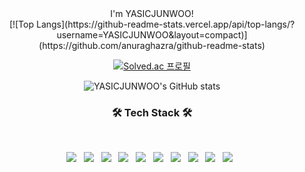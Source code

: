 
<div   align="center">I'm YASICJUNWOO!</div>
<body >
  </div>
  
  <div align="center">
[![Top Langs](https://github-readme-stats.vercel.app/api/top-langs/?username=YASICJUNWOO&layout=compact)](https://github.com/anuraghazra/github-readme-stats)


</div>
  
<div align="center">

[![Solved.ac
프로필](http://mazassumnida.wtf/api/v2/generate_badge?boj=joonoo3)](https://solved.ac/joonoo3)
 
</div>



<div align="center">

  ![YASICJUNWOO's GitHub stats](https://github-readme-stats.vercel.app/api?username=YASICJUNWOO&show_icons=true&theme=radical)

</div>
  
<h3 align="center"><b>🛠 Tech Stack 🛠</b></h3>
</br>
<p align="center">
<img src="https://img.shields.io/badge/c++-00599C?style=flat-square&logo=c%2B%2B&logoColor=white"/></a> &nbsp
<img src="https://img.shields.io/badge/JavaScript-F7DF1E?style=flat-square&logo=JavaScript&logoColor=white"/></a> &nbsp
<img src="https://img.shields.io/badge/TypeScript-3178C6?style=flat-square&logo=TypeScript&logoColor=white"/></a> &nbsp
<img src="https://img.shields.io/badge/HTML5-E34F26?style=flat-square&logo=HTML5&logoColor=white"/></a> &nbsp
<img src="https://img.shields.io/badge/CSS3-1572B6?style=flat-square&logo=CSS3&logoColor=white"/></a> &nbsp
<img src="https://img.shields.io/badge/React-61DAFB?style=flat-square&logo=React&logoColor=white"/></a> &nbsp
<img src="https://img.shields.io/badge/Django-092E20?style=flat-square&logo=Django&logoColor=white"/></a> &nbsp
<img src="https://img.shields.io/badge/flask-000000?style=flat-square&logo=flask&logoColor=white"/></a> &nbsp
<img src="https://img.shields.io/badge/Expo-000020?style=flat-square&logo=Expo&logoColor=white"/></a> &nbsp 
<img src="https://img.shields.io/badge/Python-3776AB?style=flat-square&logo=Python&logoColor=white"/></a> &nbsp

  
</body>
